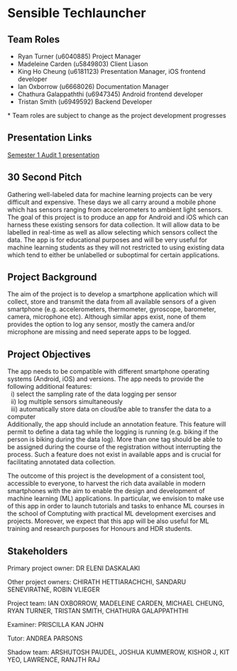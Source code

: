 # Sensible Techlauncher

## Team Roles

* Ryan Turner (u6040885) Project Manager
* Madeleine Carden (u5849803) Client Liason 
* King Ho Cheung (u6181123) Presentation Manager, iOS frontend developer
* Ian Oxborrow (u6668026) Documentation Manager
* Chathura Galappaththi (u6947345) Android frontend developer
* Tristan Smith (u6949592) Backend Developer

\* Team roles are subject to change as the project development progresses

## Presentation Links

[Semester 1 Audit 1 presentation](https://docs.google.com/presentation/d/1SKUfDGYnsQlZBFPRt6k_PIxHJTU7K_f_hiBQ2SD-vyE/edit)

## 30 Second Pitch
Gathering well-labeled data for machine learning projects can be very difficult and expensive. These days we all carry around a mobile phone which has sensors ranging from accelerometers to ambient light sensors. The goal of this project is to produce an app for Android and iOS which can harness these existing sensors for data collection. It will allow data to be labelled in real-time as well as allow selecting which sensors collect the data. The app is for educational purposes and will be very useful for machine learning students as they will not restricted to using existing data which tend to either be unlabelled or suboptimal for certain applications.

## Project Background

The aim of the project is to develop a smartphone application which will collect, store and transmit the data from all available sensors of a given smartphone (e.g. accelerometers, thermometer, gyroscope, barometer, camera, microphone etc). Although similar apps exist, none of them provides the option to log any sensor, mostly the camera and/or microphone are missing and need seperate apps to be logged.

## Project Objectives

The app needs to be compatible with different smartphone operating systems (Android, iOS) and versions. The app needs to provide the following additional features:  
&nbsp; i) select the sampling rate of the data logging per sensor  
&nbsp; ii) log multiple sensors simultaneously  
&nbsp; iii) automatically store data on cloud/be able to transfer the data to a computer  
Additionally, the app should include an annotation feature. This feature will permit to define a data tag while the logging is running (e.g. biking if the person is biking during the data log). More than one tag should be able to be assigned during the course of the registration without interrupting the process. Such a feature does not exist in available apps and is crucial for facilitating annotated data collection.

The outcome of this project is the development of a consistent tool, accessible to everyone, to harvest the rich data available in modern smartphones with the aim to enable the design and development of machine learning (ML) applications. In particular, we envision to make use of this app in order to launch tutorials and tasks to enhance ML courses in the school of Comptuting with practical ML development exercises and projects. Moreover, we expect that this app will be also useful for ML training and research purposes for Honours and HDR students.

## Stakeholders
Primary project owner: DR ELENI DASKALAKI

Other project owners: CHIRATH HETTIARACHCHI, SANDARU SENEVIRATNE, ROBIN VLIEGER

Project team: IAN OXBORROW, MADELEINE CARDEN, MICHAEL CHEUNG, RYAN TURNER, TRISTAN SMITH, CHATHURA GALAPPATHTHI

Examiner: PRISCILLA KAN JOHN

Tutor: ANDREA PARSONS

Shadow team: ARSHUTOSH PAUDEL, JOSHUA KUMMEROW, KISHOR J, KIT YEO, LAWRENCE, RANJTH RAJ 

